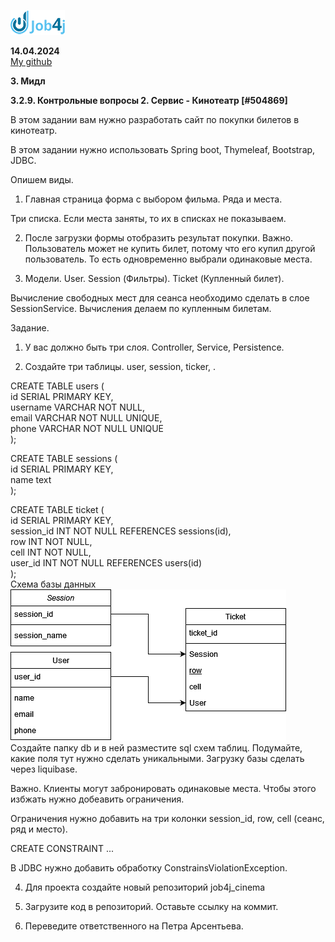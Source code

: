 ![ScreenShot](images/job4_logo.png)

<b>14.04.2024 </b><br>
<a href=https://github.com/Dima-Stepanov>My github</a>

<b>3. Мидл

3.2.9. Контрольные вопросы
2. Сервис - Кинотеатр [#504869]</b>

В этом задании вам нужно разработать сайт по покупки билетов в кинотеатр.

В этом задании нужно использовать Spring boot, Thymeleaf, Bootstrap, JDBC.

Опишем виды.

1. Главная страница форма с выбором фильма. Ряда и места.

Три списка. Если места заняты, то их в списках не показываем.

2. После загрузки формы отобразить результат покупки. Важно. Пользователь может не купить билет, потому что его купил другой пользователь. То есть одновременно выбрали одинаковые места.

3. Модели. User. Session (Фильтры). Ticket (Купленный билет).

Вычисление свободных мест для сеанса необходимо сделать в слое SessionService. Вычисления делаем по купленным билетам.

Задание.

1. У вас должно быть три слоя. Controller, Service, Persistence.

2. Создайте три таблицы. user, session, ticker, .


CREATE TABLE users (<br>
id SERIAL PRIMARY KEY,<br>
username VARCHAR NOT NULL,<br>
email VARCHAR NOT NULL UNIQUE,<br>
phone VARCHAR NOT NULL UNIQUE<br>
);<br>

CREATE TABLE sessions (<br>
id SERIAL PRIMARY KEY,<br>
name text<br>
);<br>

CREATE TABLE ticket (<br>
id SERIAL PRIMARY KEY,<br>
session_id INT NOT NULL REFERENCES sessions(id),<br>
row INT NOT NULL,<br>
cell INT NOT NULL,<br>
user_id INT NOT NULL REFERENCES users(id)<br>
);<br>
Схема базы данных <br>
![ScreenShot](images/sheme.png)<br>
Создайте папку db и в ней разместите sql схем таблиц. Подумайте, какие поля тут нужно сделать уникальными.
Загрузку базы сделать через liquibase.

Важно. Клиенты могут забронировать одинаковые места. Чтобы этого избжать нужно добеавить ограничения.

Ограничения нужно добавить на три колонки session_id, row, cell (сеанс, ряд и место).


CREATE CONSTRAINT ...

В JDBC нужно добавить обработку ConstrainsViolationException.

4. Для проекта создайте новый репозиторий job4j_cinema

5. Загрузите код в репозиторий. Оставьте ссылку на коммит.

6. Переведите ответственного на Петра Арсентьева.








